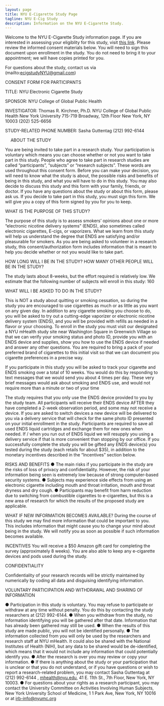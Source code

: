 ```yaml
---
layout: page
title: NYU E-Cigarette Study Page 
tagline: NYU E-Cig Study
description: Information on the NYU E-Cigarette Study. 
---
```


Welcome to the NYU E-Cigarette Study information page. If you are interested in assessing your eligiblity for this study, visit [this link](https://nyu.qualtrics.com/jfe/form/SV_7R0troHmfry4MDj/). Please review the informed consent materials below. You will need to sign this document upon enrollment in the study. You do not need to bring it to your appointment; we will have copies printed for you.  

For questions about the study, contact us via (mailto:ecigstudyNYU@gmail.com)

CONSENT FORM FOR PARTICIPANTS
 
 
TITLE: 				NYU Electronic Cigarette Study
 
 
SPONSOR:                        	NYU College of Global Public Health
 
INVESTIGATOR:              	Thomas R. Kirchner, Ph.D.
NYU College of Global Public Health
New York University
715-719 Broadway, 12th Floor
New York, NY  10003
(202) 525-6656
 
STUDY-RELATED
PHONE NUMBER: 		Sasha Guttentag
(212) 992-6144
        	
                                            	
 
 
ABOUT THE STUDY
 
You are being invited to take part in a research study. Your participation is voluntary which means you can choose whether or not you want to take part in this study. People who agree to take part in research studies are called “participants”, “subjects” or “research subjects”. These words are used throughout this consent form. Before you can make your decision, you will need to know what the study is about, the possible risks and benefits of being in this study, and what you will have to do in this study. You may also decide to discuss this study and this form with your family, friends, or doctor. If you have any questions about the study or about this form, please ask us. If you decide to take part in this study, you must sign this form. We will give you a copy of this form signed by you for you to keep.
 
WHAT IS THE PURPOSE OF THIS STUDY?
 
The purpose of this study is to assess smokers’ opinions about one or more “electronic nicotine delivery systems” (ENDS), also sometimes called electronic cigarettes, E-cigs, or vaporizers.  What we learn from this study will help us understand the degree that ENDS are satisfying and/or pleasurable for smokers.  As you are being asked to volunteer in a research study, this consent/authorization form includes information that is meant to help you decide whether or not you would like to take part. 
 
HOW LONG WILL I BE IN THE STUDY? HOW MANY OTHER PEOPLE WILL BE IN THE STUDY?
 
The study lasts about 8-weeks, but the effort required is relatively low.  We estimate that the following number of subjects will enroll in this study: 160
 
WHAT WILL I BE ASKED TO DO IN THE STUDY?
 
This is NOT a study about quitting or smoking cessation, so during the study you are encouraged to use cigarettes as much or as little as you want on any given day.  In addition to any cigarette smoking you choose to do, you will be asked to try out a cutting-edge vaporizer or electronic nicotine delivery system (ENDS), and you will be provided with refills as needed in a flavor or your choosing.  To enroll in the study you must visit our designated a NYU mHealth study site near Washington Square in Greenwich Village so that we can verify your smoking status and photo ID, provide you with an ENDS device and supplies, show you how to use the ENDS device if needed and answer any other questions.  You are required to bring a pack of your preferred brand of cigarettes to this initial visit so that we can document you cigarette preferences in a precise way.

If you participate in this study you will be asked to track your cigarette and ENDS smoking over a total of 10 weeks. You would do this by responding to text messages that we would send you about 4 times per day. These very brief messages would ask about smoking and ENDS use, and would not require more than a minute or two of your time 

The study requires that you only use the ENDS device provided to you by the study team. All participants will receive their ENDS device AFTER they have completed a 2-week observation period, and some may not receive a device. If you are asked to switch devices a new device will be delivered to you via a delivery service that will check for the same photo ID presented on your initial enrollment in the study.   Participants are required to save all used ENDS liquid cartridges and exchange them for new ones when needed.  If / when you run out of ENDS liquid we will resupply you using a delivery service if that is more convenient than stopping by our office.  If you successfully complete the study you will be gifted any ENDS device(s) you tested during the study (each retails for about $35), in addition to the monetary incentives described in the “Incentives” section below.

RISKS AND BENEFITS
●     The main risks if you participate in the study are the risks of loss of privacy and confidentiality. However, the risk of your information being seen is extremely low because of strong computer-based security systems.
●     Subjects may experience side effects from using an electronic cigarette including mouth and throat irritation, mouth and throat dryness and dry cough.
●     Participants may benefit from harm reduction due to switching from combustible cigarettes to e-cigarettes, but this is a new area of research for which the results of the proposed study are applicable.
 
WHAT IF NEW INFORMATION BECOMES AVAILABLE?
During the course of this study we may find more information that could be important to you. This includes information that might cause you to change your mind about being in the study. We will notify you as soon as possible if such information becomes available.
 
INCENTIVES
You will receive a $50 Amazon gift card for completing the survey (approximately 8 weeks). You are also able to keep any e-cigarette devices and pods used during the study.



CONFIDENTIALITY
 
Confidentiality of your research records will be strictly maintained by numerically by coding all data and disguising identifying information.
 
VOLUNTARY PARTICIPATION AND WITHDRAWAL AND SHARING OF INFORMATION
 
●     Participation in this study is voluntary. You may refuse to participate or withdraw at any time without penalty. You do this by contacting the study researchers at (212) 992-6144.
●     When you withdraw from the study, no information identifying you will be gathered after that date. Information that has already been gathered may still be used.
●	When the results of this study are made public, you will not be identified personally.
●     The information collected from you will only be used by the researchers and research staff at  NYU mHealth. It could also be shared with the National Institutes of Health (NIH), but any data to be shared would be de-identified, which means that it would not include any information that could potentially identify you.
●    After the research is over you may review or copy your information.
●     If there is anything about the study or your participation that is unclear or that you do not understand, or if you have questions or wish to report a research-related problem, you may contact Sasha Guttentag at (212) 992-6144 , mhealth@nyu.edu, 41 E. 11th St., 7th Floor, New York, NY  10003.
●     For questions about your rights as a research participant, you may contact the University Committee on Activities Involving Human Subjects, New York University School of Medicine, 1 1 Park Ave, New York, NY 10016 or at irb-info@nyumc.org




